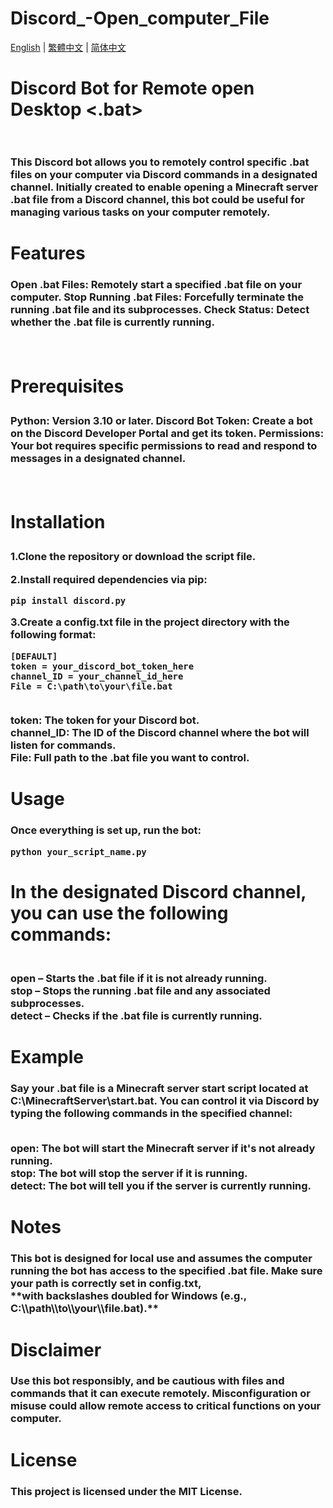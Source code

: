 # Discord_-Open_computer_File

 [English](README.md) | [繁體中文](docs/tw/README.md) | [简体中文](docs/cn/README.md) 

<H1>Discord Bot for Remote open Desktop <.bat>  <br><br>


<H3>This Discord bot allows you to remotely control specific .bat files on your computer via Discord commands in a designated channel. Initially created to enable opening a Minecraft server .bat file from a Discord channel, this bot could be useful for managing various tasks on your computer remotely.

<H1>Features
<H3>Open .bat Files: Remotely start a specified .bat file on your computer.
Stop Running .bat Files: Forcefully terminate the running .bat file and its subprocesses.
Check Status: Detect whether the .bat file is currently running.

<br><H1>Prerequisites
<H3>Python: Version 3.10 or later.
Discord Bot Token: Create a bot on the Discord Developer Portal and get its token.
Permissions: Your bot requires specific permissions to read and respond to messages in a designated channel.

<br><H1>Installation
	
<H3>1.Clone the repository or download the script file.

2.Install required dependencies via pip:

<pre><code>pip install discord.py</code></pre>

3.Create a config.txt file in the project directory with the following format:
<pre><code>[DEFAULT]
token = your_discord_bot_token_here
channel_ID = your_channel_id_here
File = C:\path\to\your\file.bat</code></pre>

<br>token: The token for your Discord bot.
<br>channel_ID: The ID of the Discord channel where the bot will listen for commands.
<br>File: Full path to the .bat file you want to control.

<H1>Usage
<H3>Once everything is set up, run the bot:


<pre><code>python your_script_name.py</code></pre>

<H1>In the designated Discord channel, you can use the following commands:

<H3><br>open – Starts the .bat file if it is not already running.
<br>stop – Stops the running .bat file and any associated subprocesses.
<br>detect – Checks if the .bat file is currently running.

<H1>Example
<H3>Say your .bat file is a Minecraft server start script located at C:\MinecraftServer\start.bat. You can control it via Discord by typing the following commands in the specified channel:

<br>open: The bot will start the Minecraft server if it's not already running.
<br>stop: The bot will stop the server if it is running.
<br>detect: The bot will tell you if the server is currently running.
<H1>Notes
<H3>This bot is designed for local use and assumes the computer running the bot has access to the specified .bat file. Make sure your path is correctly set in config.txt, 
<br>**with backslashes doubled for Windows (e.g., C:\\path\\to\\your\\file.bat).**

<H1>Disclaimer
<H3>Use this bot responsibly, and be cautious with files and commands that it can execute remotely. Misconfiguration or misuse could allow remote access to critical functions on your computer.

<H1>License
<H3>This project is licensed under the MIT License.
